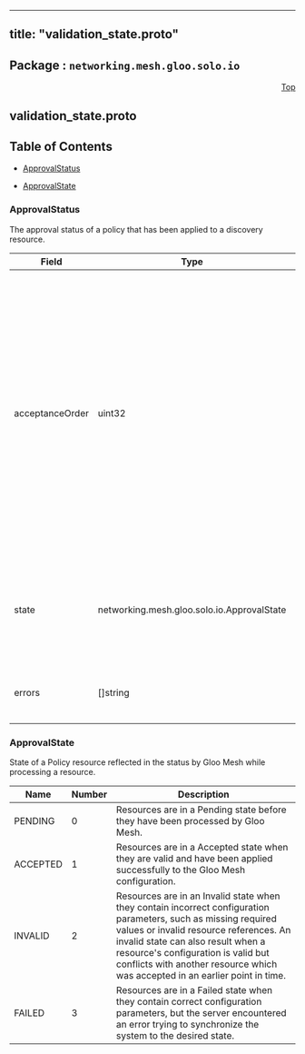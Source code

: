 
---
title: "validation_state.proto"
---

## Package : `networking.mesh.gloo.solo.io`



<a name="top"></a>

<a name="API Reference for validation_state.proto"></a>
<p align="right"><a href="#top">Top</a></p>

## validation_state.proto


## Table of Contents
  - [ApprovalStatus](#networking.mesh.gloo.solo.io.ApprovalStatus)

  - [ApprovalState](#networking.mesh.gloo.solo.io.ApprovalState)






<a name="networking.mesh.gloo.solo.io.ApprovalStatus"></a>

### ApprovalStatus
The approval status of a policy that has been applied to a discovery resource.


| Field | Type | Label | Description |
| ----- | ---- | ----- | ----------- |
| acceptanceOrder | uint32 |  | AcceptanceOrder represents the order in which the Policy was accepted and applied to a discovery resource. The first accepted policy will have an acceptance_order of 0, the second 1, etc. When conflicts are detected in the system, the Policy with the lowest acceptance_order will be chosen (and all other conflicting policies will be rejected). |
| state | networking.mesh.gloo.solo.io.ApprovalState |  | The result of attempting to apply the policy to the discovery resource, reported by the Policy controller (mesh-networking). |
| errors | []string | repeated | Any errors observed which prevented the resource from being Accepted. |





 <!-- end messages -->


<a name="networking.mesh.gloo.solo.io.ApprovalState"></a>

### ApprovalState
State of a Policy resource reflected in the status by Gloo Mesh while processing a resource.

| Name | Number | Description |
| ---- | ------ | ----------- |
| PENDING | 0 | Resources are in a Pending state before they have been processed by Gloo Mesh. |
| ACCEPTED | 1 | Resources are in a Accepted state when they are valid and have been applied successfully to the Gloo Mesh configuration. |
| INVALID | 2 | Resources are in an Invalid state when they contain incorrect configuration parameters, such as missing required values or invalid resource references. An invalid state can also result when a resource's configuration is valid but conflicts with another resource which was accepted in an earlier point in time. |
| FAILED | 3 | Resources are in a Failed state when they contain correct configuration parameters, but the server encountered an error trying to synchronize the system to the desired state. |


 <!-- end enums -->

 <!-- end HasExtensions -->

 <!-- end services -->

